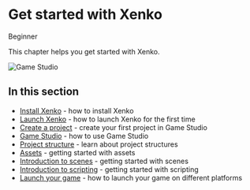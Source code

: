 # Get started with Xenko

<span class="label label-doc-level">Beginner</span>

This chapter helps you get started with Xenko. 

![Game Studio](media/getting-started.png)

## In this section

* [Install Xenko](install-xenko.md) - how to install Xenko
* [Launch Xenko](launch-Xenko.md) - how to launch Xenko for the first time
* [Create a project](create-a-project.md) - create your first project in Game Studio
* [Game Studio](game-studio.md) - how to use Game Studio
* [Project structure](project-structure.md) - learn about project structures
* [Assets](assets.md) - getting started with assets
* [Introduction to scenes](introduction-to-scenes.md) - getting started with scenes
* [Introduction to scripting](introduction-to-scripts.md) - getting started with scripting
* [Launch your game](launch-a-game.md) - how to launch your game on different platforms